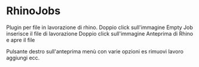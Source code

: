 # RhinoJobs
Plugin per file in lavorazione di rhino.
Doppio click sull'immagine Empty Job inserisce il file di lavorazione 
Doppio click sull'immagine Anteprima di Rhino e apre il file

Pulsante destro sull'anteprima menù con varie opzioni es rimuovi lavoro aggiungi ecc.
